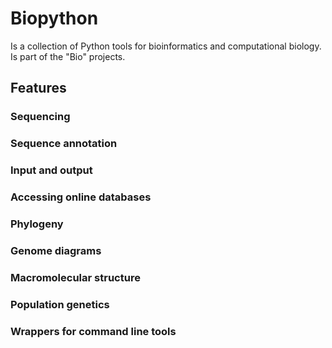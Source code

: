 # Biopython
Is a collection of Python tools for bioinformatics and computational biology. Is part of the "Bio" projects.

## Features
### Sequencing
### Sequence annotation
### Input and output
### Accessing online databases
### Phylogeny
### Genome diagrams
### Macromolecular structure
### Population genetics
### Wrappers for command line tools